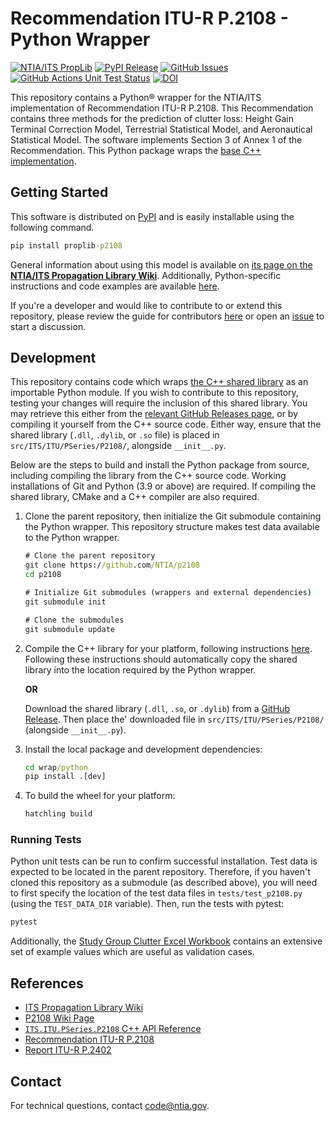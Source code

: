 # Recommendation ITU-R P.2108 - Python Wrapper #

[![NTIA/ITS PropLib][proplib-badge]][proplib-link]
[![PyPI Release][pypi-release-badge]][pypi-release-link]
[![GitHub Issues][gh-issues-badge]][gh-issues-link]
[![GitHub Actions Unit Test Status][gh-actions-test-badge]][gh-actions-test-link]
[![DOI][doi-badge]][doi-link]

[proplib-badge]: https://img.shields.io/badge/PropLib-badge?label=%F0%9F%87%BA%F0%9F%87%B8%20NTIA%2FITS&labelColor=162E51&color=D63E04
[proplib-link]: https://ntia.github.io/propagation-library-wiki
[gh-actions-test-badge]: https://img.shields.io/github/actions/workflow/status/NTIA/p2108-python/tox.yml?branch=main&logo=pytest&logoColor=ffffff&label=Tests&labelColor=162E51
[gh-actions-test-link]: https://github.com/NTIA/p2108-python/actions/workflows/tox.yml
[pypi-release-badge]: https://img.shields.io/pypi/v/proplib-p2108?logo=pypi&logoColor=ffffff&label=Release&labelColor=162E51&color=D63E04
[pypi-release-link]: https://pypi.org/project/proplib-p2108
[gh-issues-badge]: https://img.shields.io/github/issues/NTIA/p2108-python?logo=github&label=Issues&labelColor=162E51
[gh-issues-link]: https://github.com/NTIA/p2108-python/issues
[doi-badge]: https://zenodo.org/badge/804561453.svg
[doi-link]: https://zenodo.org/badge/latestdoi/804561453

This repository contains a Python® wrapper for the NTIA/ITS implementation of
Recommendation ITU-R P.2108. This Recommendation contains three methods for the
prediction of clutter loss: Height Gain Terminal Correction Model, Terrestrial
Statistical Model, and Aeronautical Statistical Model. The software implements
Section 3 of Annex 1 of the Recommendation. This Python package wraps the
[base C++ implementation](https://github.com/NTIA/p2108).

## Getting Started ##

This software is distributed on [PyPI](https://pypi.org/project/proplib-p2108) and is easily installable
using the following command.

```cmd
pip install proplib-p2108
```

General information about using this model is available on
[its page on the **NTIA/ITS Propagation Library Wiki**](https://ntia.github.io/propagation-library-wiki/models/P2108/).
Additionally, Python-specific instructions and code examples are available
[here](https://ntia.github.io/propagation-library-wiki/models/P2108/python).

If you're a developer and would like to contribute to or extend this repository,
please review the guide for contributors [here](CONTRIBUTING.md) or open an
[issue](https://github.com/NTIA/p2108-python/issues) to start a discussion.

## Development ##

This repository contains code which wraps [the C++ shared library](https://github.com/NTIA/p2108)
as an importable Python module. If you wish to contribute to this repository,
testing your changes will require the inclusion of this shared library. You may retrieve
this either from the
[relevant GitHub Releases page](https://github.com/NTIA/p2108/releases), or by
compiling it yourself from the C++ source code. Either way, ensure that the shared library
(`.dll`, `.dylib`, or `.so` file) is placed in `src/ITS/ITU/PSeries/P2108/`, alongside `__init__.py`.

Below are the steps to build and install the Python package from source, including
compiling the library from the C++ source code. Working installations of Git and
Python (3.9 or above) are required. If compiling the shared library, CMake and a C++ compiler
are also required.

1. Clone the parent repository, then initialize the Git submodule containing the
Python wrapper. This repository structure makes test data available to the Python
wrapper.

    ```cmd
    # Clone the parent repository
    git clone https://github.com/NTIA/p2108
    cd p2108

    # Initialize Git submodules (wrappers and external dependencies)
    git submodule init

    # Clone the submodules
    git submodule update
    ```

1. Compile the C++ library for your platform, following instructions
[here](https://github.com/NTIA/p2108?tab=readme-ov-file#configure-and-build).
Following these instructions should automatically copy the shared library
into the location required by the Python wrapper.

    **OR**

    Download the shared library (`.dll`, `.so`, or `.dylib`) from a
    [GitHub Release](https://github.com/NTIA/p2108/releases). Then place the'
    downloaded file in `src/ITS/ITU/PSeries/P2108/` (alongside `__init__.py`).

1. Install the local package and development dependencies:

    ```cmd
    cd wrap/python
    pip install .[dev]
    ```

1. To build the wheel for your platform:

    ```cmd
    hatchling build
    ```

### Running Tests ###

Python unit tests can be run to confirm successful installation. Test data is
expected to be located in the parent repository. Therefore, if you haven't cloned
this repository as a submodule (as described above), you will need to first specify
the location of the test data files in `tests/test_p2108.py` (using the `TEST_DATA_DIR`
variable). Then, run the tests with pytest:

```cmd
pytest
```

Additionally, the [Study Group Clutter Excel Workbook](https://www.itu.int/en/ITU-R/study-groups/rsg3/ionotropospheric/Clutter%20and%20BEL%20workbook_V2.xlsx)
contains an extensive set of example values which are useful as validation cases.

## References ##

- [ITS Propagation Library Wiki](https://ntia.github.io/propagation-library-wiki)
- [P2108 Wiki Page](https://ntia.github.io/propagation-library-wiki/models/P2108)
- [`ITS.ITU.PSeries.P2108` C++ API Reference](https://ntia.github.io/P2108)
- [Recommendation ITU-R P.2108](https://www.itu.int/rec/R-REC-P.2108/en)
- [Report ITU-R P.2402](https://www.itu.int/pub/R-REP-P.2402)

## Contact ##

For technical questions, contact <code@ntia.gov>.
